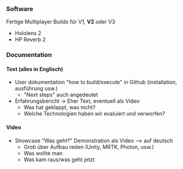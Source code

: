 ### Software
Fertige Multiplayer Builds für V1, **V2** oder V3
- Hololens 2
- HP Reverb 2

### Documentation 
#### Text (alles in Englisch)
- User dokumentation "how to build/execute" in Github (installation, ausführung usw.)
	- "Next steps" auch angedeutet
- Erfahrungsbericht -> Eher Text, eventuell als Video
	- Was hat geklappt, was nicht?
	- Welche Technologien haben wir evaluiert und verworfen?
#### Video
- Showcase "Was geht?" Demonstration als Video --> auf deutsch
	- Grob über Aufbau reden (Unity, MRTK, Photon, usw.)
	- Was wollte man
	- Was kam raus/was geht jetzt
